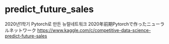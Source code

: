 # predict_future_sales
2020년1학기 Pytorch로 만든 뉴럴네트워크
2020年前期Pytorchで作ったニューラルネットワーク
https://www.kaggle.com/c/competitive-data-science-predict-future-sales
